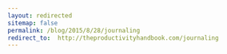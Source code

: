 ```yaml
---
layout: redirected
sitemap: false
permalink: /blog/2015/8/28/journaling
redirect_to:  http://theproductivityhandbook.com/journaling
---
```

